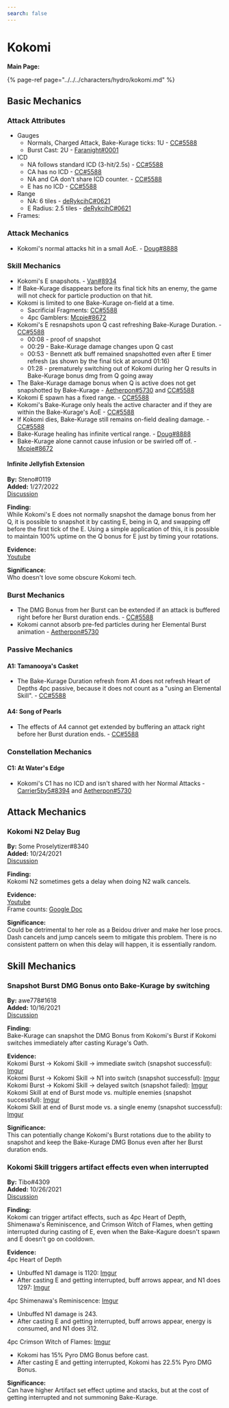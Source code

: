 ```yaml
---
search: false
---
```


# Kokomi

**Main Page:**

{% page-ref page="../../../characters/hydro/kokomi.md" %}

## Basic Mechanics  

### Attack Attributes

* Gauges
  * Normals, Charged Attack, Bake-Kurage ticks: 1U - [CC#5588](https://youtu.be/ptkH5hwPGzg)
  * Burst Cast: 2U - [Faranight#0001](https://www.youtube.com/watch?v=Au9DbQOI1us)
* ICD
  * NA follows standard ICD (3-hit/2.5s) - [CC#5588](https://youtu.be/hkIL85rWVmE)
  * CA has no ICD - [CC#5588](https://youtu.be/hkIL85rWVmE?t=10)
  * NA and CA don't share ICD counter. - [CC#5588](https://youtu.be/hkIL85rWVmE?t=19)
  * E has no ICD - [CC#5588](https://youtu.be/rPgOxMACnYs)
* Range
  * NA: 6 tiles - [deRykcihC#0621](https://youtu.be/77a8573xzag)
  * E Radius: 2.5 tiles - [deRykcihC#0621](https://youtu.be/04pVUvJJm4A)
* Frames: 

### Attack Mechanics

* Kokomi's normal attacks hit in a small AoE. - [Doug#8888](https://youtu.be/JV7CBavvYQ4)

### Skill Mechanics

* Kokomi's E snapshots. - [Van#8934](https://imgur.com/a/wHBV03P)
* If Bake-Kurage disappears before its final tick hits an enemy, the game will not check for particle production on that hit.
* Kokomi is limited to one Bake-Kurage on-field at a time.
  * Sacrificial Fragments: [CC#5588](https://youtu.be/ynane6Dr31s)
  * 4pc Gamblers: [Mcpie#8672](https://imgur.com/ATtyo26)
* Kokomi's E resnapshots upon Q cast refreshing Bake-Kurage Duration. - [CC#5588](https://www.youtube.com/watch?v=hOQVxguTCVg)
  * 00:08 - proof of snapshot
  * 00:29 - Bake-Kurage damage changes upon Q cast
  * 00:53 - Bennett atk buff remained snapshotted even after E timer refresh (as shown by the final tick at around 01:16)
  * 01:28 - prematurely switching out of Kokomi during her Q results in Bake-Kurage bonus dmg from Q going away
* The Bake-Kurage damage bonus when Q is active does not get snapshotted by Bake-Kurage - [Aetherpon#5730](https://www.youtube.com/watch?v=1NmAZBZsTDk) and [CC#5588](https://youtu.be/hOQVxguTCVg?t=88)
* Kokomi E spawn has a fixed range. - [CC#5588](https://youtu.be/w2ouvQFhNkI)
* Kokomi's Bake-Kurage only heals the active character and if they are within the Bake-Kurage's AoE - [CC#5588](https://www.youtube.com/watch?v=t8K8FUOai50)
* If Kokomi dies, Bake-Kurage still remains on-field dealing damage. - [CC#5588](https://youtu.be/gSYBPDn4B_E)
* Bake-Kurage healing has infinite vertical range. - [Doug#8888](https://youtu.be/TyJ-WuAFVVY)
* Bake-Kurage alone cannot cause infusion or be swirled off of. - [Mcpie#8672](https://imgur.com/2swgDRw)

#### Infinite Jellyfish Extension
**By:** Steno#0119  
**Added:** 1/27/2022  
[Discussion](https://tickettool.xyz/direct?url=https://cdn.discordapp.com/attachments/934084290352930969/936219344843718656/transcript-infinite-jellyfish-extension.html)

**Finding:**  
While Kokomi's E does not normally snapshot the damage bonus from her Q, it is possible to snapshot it by casting E, being in Q, and swapping off before the first tick of the E. Using a simple application of this, it is possible to maintain 100% uptime on the Q bonus for E just by timing your rotations.

**Evidence:**  
[Youtube](https://www.youtube.com/watch?v=K-yy-ghu9IA)

**Significance:**  
Who doesn't love some obscure Kokomi tech.

### Burst Mechanics

* The DMG Bonus from her Burst can be extended if an attack is buffered right before her Burst duration ends. - [CC#5588](https://youtu.be/QavGQnCuodQ)
* Kokomi cannot absorb pre-fed particles during her Elemental Burst animation - [Aetherpon#5730](https://www.youtube.com/watch?v=52NLl3LR2io)

### Passive Mechanics

#### A1: Tamanooya's Casket

* The Bake-Kurage Duration refresh from A1 does not refresh Heart of Depths 4pc passive, because it does not count as a "using an Elemental Skill". - [CC#5588](https://youtu.be/usU2tJ7HQEs)

#### A4: Song of Pearls

* The effects of A4 cannot get extended by buffering an attack right before her Burst duration ends. - [CC#5588](https://youtu.be/QavGQnCuodQ)

### Constellation Mechanics

#### C1: At Water's Edge

* Kokomi's C1 has no ICD and isn't shared with her Normal Attacks - [Carrier5by5#8394](https://youtu.be/E9e3pPEuI1Q) and [Aetherpon#5730](https://www.youtube.com/watch?v=mHwAE58CZc8)  

## Attack Mechanics  

### Kokomi N2 Delay Bug  

**By:** Some Proselytizer#8340  
**Added:** 10/24/2021  
[Discussion](https://tickettool.xyz/direct?url=https://cdn.discordapp.com/attachments/890763855679082536/902020447338643456/transcript-kokomi-n2-delay-bug.html)  

**Finding:**  
Kokomi N2 sometimes gets a delay when doing N2 walk cancels.  

**Evidence:**  
[Youtube](https://youtu.be/CBZYh9Grsl4)  
Frame counts: [Google Doc](https://docs.google.com/spreadsheets/d/1JLYelWNm7y7rjnzbsNdQ-NaGG7mbZ9qWEocMGaiSqI4/edit#gid=0)  

**Significance:**  
Could be detrimental to her role as a Beidou driver and make her lose procs. Dash cancels and jump cancels seem to mitigate this problem. There is no consistent pattern on when this delay will happen, it is essentially random.

## Skill Mechanics

### Snapshot Burst DMG Bonus onto Bake-Kurage by switching

**By:** awe778#1618  
**Added:** 10/16/2021  
[Discussion](https://tickettool.xyz/direct?url=https://cdn.discordapp.com/attachments/891097097078730823/899138392359583824/transcript-kokomi-q-snapshot.html)  

**Finding:**  
Bake-Kurage can snapshot the DMG Bonus from Kokomi's Burst if Kokomi switches immediately after casting Kurage's Oath.

**Evidence:**  
Kokomi Burst -> Kokomi Skill -> immediate switch (snapshot successful): [Imgur](https://imgur.com/co0tAzR)  
Kokomi Burst -> Kokomi Skill -> N1 into switch (snapshot successful): [Imgur](https://imgur.com/LJ6SZHY)  
Kokomi Burst -> Kokomi Skill -> delayed switch (snapshot failed): [Imgur](https://imgur.com/M9zs1Yg)  
Kokomi Skill at end of Burst mode vs. multiple enemies (snapshot successful): [Imgur](https://imgur.com/z8IHQIB)  
Kokomi Skill at end of Burst mode vs. a single enemy (snapshot successful): [Imgur](https://imgur.com/OwBlUnT)  

**Significance:**  
This can potentially change Kokomi's Burst rotations due to the ability to snapshot and keep the Bake-Kurage DMG Bonus even after her Burst duration ends.  

### Kokomi Skill triggers artifact effects even when interrupted

**By:** Tibo#4309    
**Added:** 10/26/2021  
[Discussion](https://tickettool.xyz/direct?url=https://cdn.discordapp.com/attachments/890281986105696266/902798398757928970/transcript-kokomis-jellyfish-is-uninterruptible.html)  

**Finding:**  
Kokomi can trigger artifact effects, such as 4pc Heart of Depth, Shimenawa's Reminiscence, and Crimson Witch of Flames, when getting interrupted during casting of E, even when the Bake-Kagure doesn't spawn and E doesn't go on cooldown.

**Evidence:**  
4pc Heart of Depth  
* Unbuffed N1 damage is 1120: [Imgur](https://imgur.com/tBed7gZ)  
* After casting E and getting interrupted, buff arrows appear, and N1 does 1297: [Imgur](https://imgur.com/3cZWdQQ)  

4pc Shimenawa's Reminiscence: [Imgur](https://imgur.com/KHHgd7s)  
* Unbuffed N1 damage is 243.  
* After casting E and getting interrupted, buff arrows appear, energy is consumed, and N1 does 312. 

4pc Crimson Witch of Flames: [Imgur](https://imgur.com/IJW2aBQ)
* Kokomi has 15% Pyro DMG Bonus before cast.
* After casting E and getting interrupted, Kokomi has 22.5% Pyro DMG Bonus.

**Significance:**  
Can have higher Artifact set effect uptime and stacks, but at the cost of getting interrupted and not summoning Bake-Kurage.  
